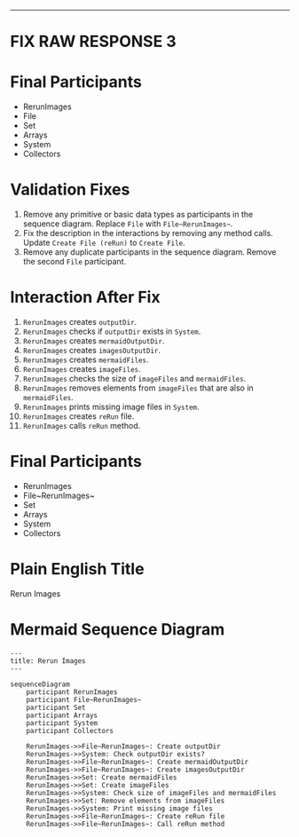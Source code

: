 ----
# FIX RAW RESPONSE 3
# Final Participants

* RerunImages
* File
* Set
* Arrays
* System
* Collectors

# Validation Fixes

1. Remove any primitive or basic data types as participants in the sequence diagram. Replace `File` with `File~RerunImages~`.
2. Fix the description in the interactions by removing any method calls. Update `Create File (reRun)` to `Create File`.
3. Remove any duplicate participants in the sequence diagram. Remove the second `File` participant.

# Interaction After Fix

1. `RerunImages` creates `outputDir`.
2. `RerunImages` checks if `outputDir` exists in `System`.
3. `RerunImages` creates `mermaidOutputDir`.
4. `RerunImages` creates `imagesOutputDir`.
5. `RerunImages` creates `mermaidFiles`.
6. `RerunImages` creates `imageFiles`.
7. `RerunImages` checks the size of `imageFiles` and `mermaidFiles`.
8. `RerunImages` removes elements from `imageFiles` that are also in `mermaidFiles`.
9. `RerunImages` prints missing image files in `System`.
10. `RerunImages` creates `reRun` file.
11. `RerunImages` calls `reRun` method.

# Final Participants

* RerunImages
* File~RerunImages~
* Set
* Arrays
* System
* Collectors

# Plain English Title

Rerun Images

# Mermaid Sequence Diagram

```mermaid
---
title: Rerun Images
---

sequenceDiagram
    participant RerunImages
    participant File~RerunImages~
    participant Set
    participant Arrays
    participant System
    participant Collectors

    RerunImages->>File~RerunImages~: Create outputDir
    RerunImages->>System: Check outputDir exists?
    RerunImages->>File~RerunImages~: Create mermaidOutputDir
    RerunImages->>File~RerunImages~: Create imagesOutputDir
    RerunImages->>Set: Create mermaidFiles
    RerunImages->>Set: Create imageFiles
    RerunImages->>System: Check size of imageFiles and mermaidFiles
    RerunImages->>Set: Remove elements from imageFiles
    RerunImages->>System: Print missing image files
    RerunImages->>File~RerunImages~: Create reRun file
    RerunImages->>File~RerunImages~: Call reRun method
```

